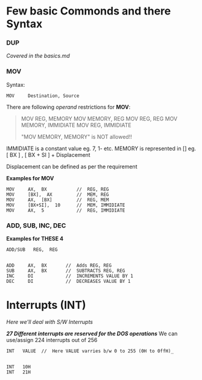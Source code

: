 # Few basic Commonds and there Syntax

### DUP
_Covered in the basics.md_

### MOV
Syntax:
```
MOV     Destination, Source
```
There are following _operand_ restrictions for **MOV**:
> MOV   REG,  MEMORY
> MOV   MEMORY,  REG
> MOV   REG,  REG
> MOV   MEMORY, IMMIDIATE
> MOV   REG, IMMIDIATE
>
> "MOV   MEMORY, MEMORY"  is  NOT  allowed!!

IMMIDIATE is a constant value  eg. 7, 1- etc.
MEMORY is represented in []  eg. [ BX ] , [ BX + SI ] + Displacement

Displacement can be defined as per the requirement

**Examples for MOV**
```
MOV     AX,  BX           //  REG, REG
MOV     [BX],  AX         //  MEM, REG
MOV     AX,  [BX]         //  REG, MEM
MOV     [BX+SI],  10      //  MEM, IMMIDIATE
MOV     AX,  5            //  REG, IMMIDIATE
```

### ADD, SUB, INC, DEC
**Examples for THESE 4**
```
ADD/SUB   REG,  REG


ADD     AX,  BX       //  Adds REG, REG
SUB     AX,  BX       //  SUBTRACTS REG, REG
INC     DI            //  INCREMENTS VALUE BY 1
DEC     DI            //  DECREASES VALUE BY 1
```

# Interrupts (INT)
_Here we'll deal with S/W Interrupts_

 **_27 Different interrupts are reserved for the DOS operations_**
 We can use/assign 224 interrupts out of 256
```
INT   VALUE  //  Here VALUE varries b/w 0 to 255 (0H to 0ffH)_


INT   10H
INT   21H
```
